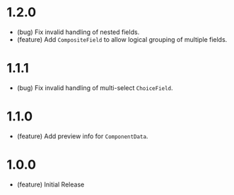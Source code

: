 1.2.0
=====

* (bug) Fix invalid handling of nested fields.
* (feature) Add `CompositeField` to allow logical grouping of multiple fields.



1.1.1
=====

* (bug) Fix invalid handling of multi-select `ChoiceField`.



1.1.0
=====

* (feature) Add preview info for `ComponentData`.



1.0.0
=====

*   (feature) Initial Release
